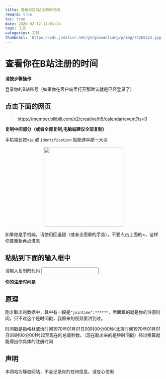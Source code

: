 ```yaml
---
title: 查看你在B站注册的时间
reward: true
toc: true
date: 2020-02-12 11:01:24
tags: 工具
categories: 工具
thumbnail: 'https://cdn.jsdelivr.net/gh/gaowanliang/p/img/74269323.jpg'
---
```


# 查看你在B站注册的时间
**请按步骤操作**

登录你的B站账号（如果你在客户端里打开那默认就是已经登录了）

## 点击下面的网页

> https://member.bilibili.com/x2/creative/h5/calendar/event?ts=0

<div id="open" class="mdui-container" align=center>
</div>


**复制中间部分（或者全部复制,电脑端建议全部复制）**

手机端长按`vip` 或 `identification` 就能选中那一大块

<div align=center>
<img src="https://cdn.jsdelivr.net/gh/gaowanliang/p/img/Screenshot_2020-02-12-11-14-47-830_tv.danmaku.bil.jpg" height=256 /></div>

如果你是手机端，请使用回退键（或者全面屏的手势），不要点击上面的×，这样你要重新再点进来

## 粘贴到下面的输入框中
<div class="mdui-container">
<div class="mdui-textfield mdui-textfield-floating-label">
  <label class="mdui-textfield-label">请输入复制的代码</label>
  <input id="jsona" class="mdui-textfield-input" type="text"/>
</div>
</div>


**你的注册时间是** <span id="TAT"></span>
<p id="QAQ"></p>

## 原理
刚才取出的数据中，其中有一段是`"jointime":******`，后面跟的就是你的注册时间，只不过这个是时间戳，我原来的视频里讲到过。

时间戳是指格林威治时间1970年01月01日00时00分00秒(北京时间1970年01月01日08时00分00秒)起至现在的总毫秒数。（现在取出来的是秒时间戳）经过换算就能得出你具体的注册时间

## 声明

本网站为静态网站，不会记录你的任何信息，请放心使用

<script>
var timestamp=0,sign=false
$("head").prepend('<link rel="stylesheet" href="//cdnjs.cloudflare.com/ajax/libs/mdui/0.4.3/css/mdui.min.css">');$("head").prepend('<meta name="referrer" content="no-referrer"/>');$.getScript("//cdnjs.cloudflare.com/ajax/libs/mdui/0.4.3/js/mdui.min.js")
$.getScript("https://cdn.jsdelivr.net/gh/gaowanliang/p/img/moment.min.js",function(){$.getScript("https://cdn.jsdelivr.net/gh/codebox/moment-precise-range/moment-precise-range.min.js");$("#open").html(`<button onclick="openWin()" id="openInThisWin" class="mdui-btn mdui-btn-raised mdui-ripple mdui-color-purple">在本页面打开</button>
<div style="display: none;" id="xx"><iframe src="https://member.bilibili.com/x2/creative/h5/calendar/event?ts=0" frameborder="1/0" width="100%" scrolling="yes/no/auto"></iframe><p>手机端需要自己找到"level"、"vip"、"identification"位置，长按其中任意一个单词，复制即可；</p><p>电脑端点击代码窗口后，按下Ctrl+A然后按下Ctrl+C即可全部复制</p></div>`)});function transformTime(timestamp){if(timestamp){var time=new Date(timestamp);var y=time.getFullYear();var M=time.getMonth()+1;var d=time.getDate();var h=time.getHours();var m=time.getMinutes();var s=time.getSeconds();return y+'-'+addZero(M)+'-'+addZero(d)+' '+addZero(h)+':'+addZero(m)+':'+addZero(s);}else{return'';}}
function addZero(m){return m<10?'0'+m:m;}
$("#jsona").bind("input propertychange",function(event){if((/ime":(.*?),/g).exec($("#jsona").val())!=null){timestamp=parseInt((/ime":(.*?),/g).exec($("#jsona").val())[1])*1000
$("#TAT").text(transformTime(timestamp))
if(sign==false){sign=true
guole()}}});function guole(){if((/ime":(.*?),/g).exec($("#jsona").val())!=null){var starts=moment(transformTime(timestamp));var ends=moment();var diff=moment.preciseDiff(starts,ends,true)
$("#QAQ").text(`你已经注册了${diff.years}年${diff.months}个月${diff.days}天${diff.hours}小时${diff.minutes}分钟${diff.seconds}秒了`)
setTimeout("guole()",1000);}else{sign=false
return false}}
function openWin(){$("#openInThisWin").hide();$("#xx").show();}
</script>

